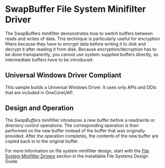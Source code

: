 <!---
    name: SwapBuffer File System Minifilter Driver
    platform: WDM
    language: cpp
    category: FileSystem
    description: Demonstrates how to switch buffers between reads and writes of data. This technique is particularly useful for encryption filters.
    samplefwlink: https://go.microsoft.com/fwlink/p/?LinkId=617657
--->


SwapBuffer File System Minifilter Driver
========================================

The SwapBuffers minifilter demonstrates how to switch buffers between reads and writes of data. This technique is particularly useful for encryption filters because they have to encrypt data before writing it to disk and decrypt it after reading it from disk. Because encryption/decryption has to be done transparently, you cannot use system-supplied buffers directly, so intermediate buffers have to be introduced.

## Universal Windows Driver Compliant
This sample builds a Universal Windows Driver. It uses only APIs and DDIs that are included in OneCoreUAP.

Design and Operation
--------------------

The *SwapBuffers* minifilter introduces a new buffer before a read/write or directory control operations. The corresponding operation is then performed on the new buffer instead of the buffer that was originally provided. After the operation completes, the contents of the new buffer are copied back in to the original buffer.

For more information on file system minifilter design, start with the [File System Minifilter Drivers](https://msdn.microsoft.com/en-us/library/windows/hardware/ff540402) section in the Installable File Systems Design Guide.

